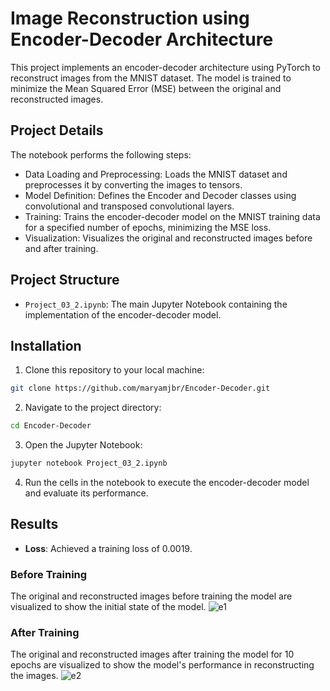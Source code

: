 # Image Reconstruction using Encoder-Decoder Architecture
This project implements an encoder-decoder architecture using PyTorch to reconstruct images from the MNIST dataset. The model is trained to minimize the Mean Squared Error (MSE) between the original and reconstructed images.
## Project Details
The notebook performs the following steps:

- Data Loading and Preprocessing: Loads the MNIST dataset and preprocesses it by converting the images to tensors.
- Model Definition: Defines the Encoder and Decoder classes using convolutional and transposed convolutional layers.
- Training: Trains the encoder-decoder model on the MNIST training data for a specified number of epochs, minimizing the MSE loss.
- Visualization: Visualizes the original and reconstructed images before and after training.


## Project Structure

- `Project_03_2.ipynb`: The main Jupyter Notebook containing the implementation of the encoder-decoder model.

## Installation

1. Clone this repository to your local machine:

```bash
git clone https://github.com/maryamjbr/Encoder-Decoder.git
```

2. Navigate to the project directory:

```bash
cd Encoder-Decoder
```

3. Open the Jupyter Notebook:

```bash
jupyter notebook Project_03_2.ipynb
```

4. Run the cells in the notebook to execute the encoder-decoder model and evaluate its performance.


## Results
- **Loss**: Achieved a training loss of 0.0019.
### Before Training
The original and reconstructed images before training the model are visualized to show the initial state of the model.
![e1](https://github.com/maryamjbr/Encoder-Decoder/assets/135154626/49d2fe91-6505-4e7e-9891-223f41cd77cd)

### After Training
The original and reconstructed images after training the model for 10 epochs are visualized to show the model's performance in reconstructing the images.
![e2](https://github.com/maryamjbr/Encoder-Decoder/assets/135154626/ed3c2617-190e-4402-9155-41f858966d72)
